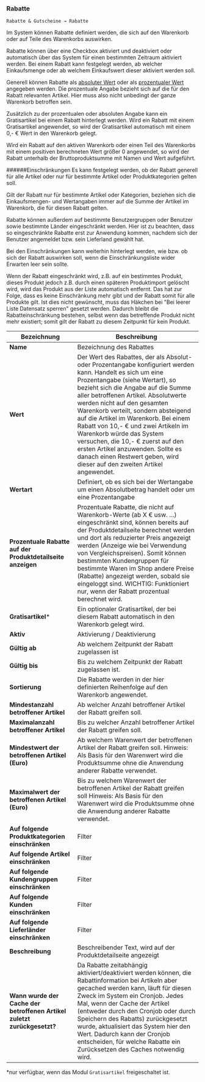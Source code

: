 ### Rabatte

    Rabatte & Gutscheine → Rabatte

Im System können Rabatte definiert werden, die sich auf den Warenkorb oder auf Teile des Warenkorbs auswirken.

Rabatte können über eine Checkbox aktiviert und deaktiviert oder automatisch über das System für einen bestimmten Zeitraum aktiviert werden.
Bei einem Rabatt kann festgelegt werden, ab welcher Einkaufsmenge oder ab welchem Einkaufswert dieser aktiviert werden soll.

Generell können Rabatte als [absoluter Wert](https://demo.chameleon-system.de/testmarke-4/beispielprodukte/artikel-mit-rabatt-absolut_pid_839_6992.html?_ref=spot2&url=%2FTestbereich%2FBeispielprodukte%2F) oder als [prozentualer Wert](https://demo.chameleon-system.de/testmarke-4/beispielprodukte/artikel-mit-rabatt-prozentual_pid_839_6995.html?_ref=spot2&url=%2FTestbereich%2FBeispielprodukte%2F) angegeben werden. Die prozentuale Angabe bezieht sich auf die für den Rabatt relevanten Artikel. Hier muss also nicht unbedingt der ganze Warenkorb betroffen sein.

Zusätzlich zu der prozentualen oder absoluten Angabe kann ein Gratisartikel bei einem Rabatt hinterlegt werden. Wird ein Rabatt mit einem Gratisartikel angewendet, so wird der Gratisartikel automatisch mit einem 0,- € Wert in den Warenkorb gelegt.

Wird ein Rabatt auf den aktiven Warenkorb oder einen Teil des Warenkorbs mit einem positiven berechneten Wert größer 0 angewendet, so wird der Rabatt unterhalb der Bruttoproduktsumme mit Namen und Wert aufgeführt.

######Einschränkungen
Es kann festgelegt werden, ob der Rabatt generell für alle Artikel oder nur für bestimmte Artikel oder Produktkategorien gelten soll.

Gilt der Rabatt nur für bestimmte Artikel oder Kategorien, beziehen sich die Einkaufsmengen- und Wertangaben immer auf die Summe der Artikel im Warenkorb, die für diesen Rabatt gelten.

Rabatte können außerdem auf bestimmte Benutzergruppen oder Benutzer sowie bestimmte Länder eingeschränkt werden. Hier ist zu beachten, dass so eingeschränkte Rabatte erst zur Anwendung kommen, nachdem sich der Benutzer angemeldet bzw. sein Lieferland gewählt hat.

Bei den Einschränkungen kann weiterhin hinterlegt werden, wie bzw. ob sich der Rabatt auswirken soll, wenn die Einschränkungsliste wider Erwarten leer sein sollte. 

Wenn der Rabatt eingeschränkt wird, z.B. auf ein bestimmtes Produkt, dieses Produkt jedoch z.B. durch einen späteren Produktimport gelöscht wird, wird das Produkt aus der Liste automatisch entfernt. Das hat zur Folge, dass es keine Einschränkung mehr gibt und der Rabatt somit für alle Produkte gilt. Ist dies nicht gewünscht, muss das Häkchen bei "Bei leerer Liste Datensatz sperren" gesetzt werden. Dadurch bleibt die Rabatteinschränkung bestehen, selbst wenn das betreffende Produkt nicht mehr existiert; somit gilt der Rabatt zu diesem Zeitpunkt für kein Produkt.




| Bezeichnung | Beschreibung |
| -- | -- |
| **Name** | Bezeichnung des Rabattes |
| **Wert** | Der Wert des Rabattes, der als Absolut- oder Prozentangabe konfiguriert werden kann. Handelt es sich um eine Prozentangabe (siehe Wertart), so bezieht sich die Angabe auf die Summe aller betroffenen Artikel. Absolutwerte werden nicht auf den gesamten Warenkorb verteilt, sondern absteigend auf die Artikel im Warenkorb. Bei einem Rabatt von 10,- € und zwei Artikeln im Warenkorb würde das System versuchen, die 10,- € zuerst auf den ersten Artikel anzuwenden. Sollte es danach einen Restwert geben, wird dieser auf den zweiten Artikel angewendet. |
| **Wertart** | Definiert,  ob es sich bei der Wertangabe um einen Absolutbetrag handelt oder um eine Prozentangabe |
| **Prozentuale Rabatte auf der Produktdetailseite anzeigen** | Prozentuale Rabatte, die nicht auf Warenkorb-Werte (ab X € usw. ...) eingeschränkt sind, können bereits auf der Produktdetailseite berechnet werden und dort als reduzierter Preis angezeigt werden (Anzeige wie bei Verwendung von Vergleichspreisen). Somit können bestimmten Kundengruppen für bestimmte Waren im Shop andere Preise (Rabatte) angezeigt werden, sobald sie eingeloggt sind. WICHTIG: Funktioniert nur, wenn der Rabatt prozentual berechnet wird. |
| **Gratisartikel*** | Ein optionaler Gratisartikel, der bei diesem Rabatt automatisch in den Warenkorb gelegt wird. |
| **Aktiv** | Aktivierung / Deaktivierung |
| **Gültig ab** | Ab welchem Zeitpunkt der Rabatt zugelassen ist |
| **Gültig bis** | Bis zu welchem Zeitpunkt der Rabatt zugelassen ist. |
| **Sortierung** | Die Rabatte werden in der hier definierten Reihenfolge auf den Warenkorb angewendet. |
| **Mindestanzahl betroffener Artikel** | Ab welcher Anzahl betroffener Artikel der Rabatt greifen soll. |
| **Maximalanzahl betroffener Artikel** | Bis zu welcher Anzahl betroffener Artikel der Rabatt greifen soll. |
| **Mindestwert der betroffenen Artikel (Euro)** | Ab welchem Warenwert der betroffenen Artikel der Rabatt greifen soll. Hinweis: Als Basis für den Warenwert wird die Produktsumme ohne die Anwendung anderer Rabatte verwendet. |
| **Maximalwert der betroffenen Artikel (Euro)** | Bis zu welchem Warenwert der betroffenen Artikel der Rabatt greifen soll Hinweis: Als Basis für den Warenwert wird die Produktsumme ohne die Anwendung anderer Rabatte verwendet. |
| **Auf folgende Produktkategorien einschränken** | Filter |
| **Auf folgende Artikel einschränken** | Filter |
| **Auf folgende Kundengruppen einschränken** | Filter |
| **Auf folgende Kunden einschränken** | Filter |
| **Auf folgende Lieferländer einschränken** | Filter |
| **Beschreibung** | Beschreibender Text, wird auf der Produktdetailseite angezeigt |
| **Wann wurde der Cache der betroffenen Artikel zuletzt zurückgesetzt?** | Da Rabatte zeitabhängig aktiviert/deaktiviert werden können, die Rabattinformation bei Artikeln aber gecached werden kann, läuft für diesen Zweck im System ein Cronjob. Jedes Mal, wenn der Cache der Artikel (entweder durch den Cronjob oder durch Speichern des Rabatts) zurückgesetzt wurde, aktualisiert das System hier den Wert. Dadurch kann der Cronjob entscheiden, für welche Rabatte ein Zurücksetzen des Caches notwendig wird. |

*nur verfügbar, wenn das Modul `Gratisartikel` freigeschaltet ist.

